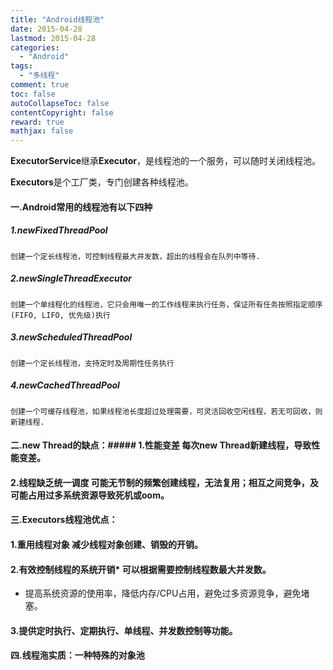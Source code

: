 ```yaml
---
title: "Android线程池"
date: 2015-04-28
lastmod: 2015-04-28
categories:
  - "Android"
tags:
  - "多线程"
comment: true
toc: false
autoCollapseToc: false
contentCopyright: false
reward: true
mathjax: false
---
```


**ExecutorService**继承**Executor**，是线程池的一个服务，可以随时关闭线程池。

**Executors**是个工厂类，专门创建各种线程池。


#### 一.Android常用的线程池有以下四种
##### 1.newFixedThreadPool
	创建一个定长线程池，可控制线程最大并发数，超出的线程会在队列中等待.

##### 2.newSingleThreadExecutor
	创建一个单线程化的线程池，它只会用唯一的工作线程来执行任务，保证所有任务按照指定顺序(FIFO, LIFO, 优先级)执行
	
##### 3.newScheduledThreadPool
	创建一个定长线程池，支持定时及周期性任务执行
	
##### 4.newCachedThreadPool
	创建一个可缓存线程池，如果线程池长度超过处理需要，可灵活回收空闲线程，若无可回收，则新建线程.
	
	
#### 二.new Thread的缺点：##### 1.性能变差	每次new Thread新建线程，导致性能变差。
#### 2.线程缺乏统一调度	可能无节制的频繁创建线程，无法复用；相互之间竞争，及可能占用过多系统资源导致死机或oom。
#### 三.Executors线程池优点：
#### 1.重用线程对象	减少线程对象创建、销毁的开销。
#### 2.有效控制线程的系统开销* 可以根据需要控制线程数最大并发数。
* 提高系统资源的使用率，降低内存/CPU占用，避免过多资源竞争，避免堵塞。

#### 3.提供定时执行、定期执行、单线程、并发数控制等功能。
#### 四.线程沲实质：一种特殊的对象池

	
	
	
